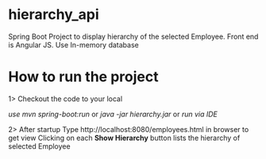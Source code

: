 # hierarchy_api

Spring Boot Project to display hierarchy of the selected Employee. Front end is Angular JS. Use In-memory database

<h1>How to run the project</h1>


1> Checkout the code to your local

<i>use mvn spring-boot:run</i> or
<i>java -jar hierarchy.jar</i> or 
<i>run via IDE</i>

2> After startup 
Type http://localhost:8080/employees.html in browser to get view
Clicking on each <b>Show Hierarchy</b> button lists the hierarchy of selected Employee





